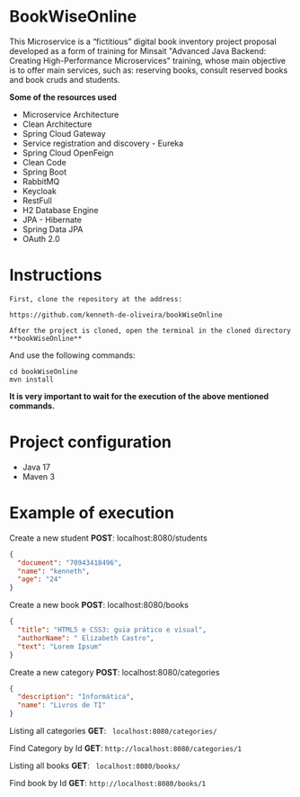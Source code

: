 **BookWiseOnline** 
========================================================================
This Microservice is a “fictitious” digital book inventory project proposal developed as a form of training for Minsait "Advanced Java Backend: Creating High-Performance Microservices" training, whose main objective is to offer main services, such as: reserving books, consult reserved books and book cruds and students.

**Some of the resources used**

- Microservice Architecture
- Clean Architecture
- Spring Cloud Gateway
- Service registration and discovery - Eureka
- Spring Cloud OpenFeign
- Clean Code
- Spring Boot 
- RabbitMQ
- Keycloak 
- RestFull
- H2 Database Engine
- JPA - Hibernate
- Spring Data JPA
- OAuth 2.0

# **Instructions**

	First, clone the repository at the address:
	
	https://github.com/kenneth-de-oliveira/bookWiseOnline
	
	After the project is cloned, open the terminal in the cloned directory **bookWiseOnline** 

And use the following commands:

	cd bookWiseOnline
	mvn install

**It is very important to wait for the execution of the above mentioned commands.**

Project configuration
========================================================================
- Java 17
- Maven 3

Example of execution
========================================================================

Create a new student **POST**: localhost:8080/students
```json
{
  "document": "70943418496",
  "name": "kenneth",
  "age": "24"
}
```

Create a new book **POST**: localhost:8080/books
```json
{
  "title": "HTML5 e CSS3: guia prático e visual",
  "authorName": " Elizabeth Castro",
  "text": "Lorem Ipsum"
}
```

Create a new category **POST**: localhost:8080/categories
```json
{
  "description": "Informática",
  "name": "Livros de TI"
}
```

Listing all categories **GET**: ``` localhost:8080/categories/```

Find Category by Id **GET**: ``` http://localhost:8080/categories/1 ```

Listing all books **GET**: ``` localhost:8080/books/```

Find book by Id **GET**: ``` http://localhost:8080/books/1 ```
